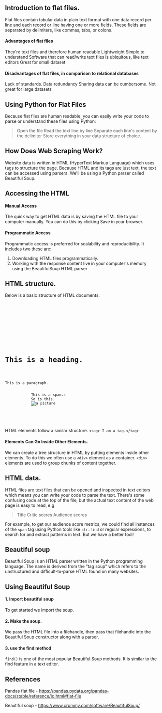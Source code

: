 ## Introduction to flat files.

Flat files contain tabular data in plain text format with one data record per line and each record or line having one or more fields. These fields are separated by delimiters, like commas, tabs, or colons.

#### Advantages of flat files

They're text files and therefore human readable
Lightweight
Simple to understand
Software that can read/write text files is ubiquitous, like text editors
Great for small dataset

#### Disadvantages of flat files, in comparison to relational databases

Lack of standards.
Data redundancy
Sharing data can be cumbersome.
Not great for large datasets

## Using Python for Flat Files

Because flat files are human readable, you can easily write your code to parse or understand these files using Python:

> Open the file
> Read the text line by line
> Separate each line's content by the delimiter
> Store everything in your data structure of choice.

## How Does Web Scraping Work?

Website data is written in HTML (HyperText Markup Language) which uses tags to structure the page. Because HTML and its tags are just text, the text can be accessed using parsers. We'll be using a Python parser called Beautiful Soup.

## Accessing the HTML

#### Manual Access

The quick way to get HTML data is by saving the HTML file to your computer manually. You can do this by clicking Save in your browser.

#### Programmatic Access

Programmatic access is preferred for scalability and reproducibility. It includes two these are:

1. Downloading HTML files programmatically.
2. Working with the response content live in your computer's memory using the BeautifulSoup HTML parser

## HTML structure.

Below is a basic structure of HTML documents.

<pre>
    <code>

        <!DOCTYPE html>
        <html>
        <head>
            <meta charset="utf-8" />
            <title>HTML Structure</title>
        </head>
        <body>
            <h1>This is a heading.</h1>
            <p>This is a paragraph.</p>
            <span>This is a span.</span>s
            <span>So is this.</span>
            <img src="image.jpg" alt="a picture" />
        </body>
        </html>
    </code>
 </pre>

HTML elements follow a similar structure.
`<tag> I am a tag.</tag>`

#### Elements Can Go Inside Other Elements.

We can create a tree structure in HTML by putting elements inside other elements. To do this we often use a `<div>` element as a container. `<div>` elements are used to group chunks of content together.

## HTML data.

HTML files are text files that can be opened and inspected in text editors which means you can write your code to parse the text. There's some confusing code at the top of the file, but the actual text content of the web page is easy to read, e.g.

> Title
> Critic scores
> Audience scores

For example, to get our audience score metrics, we could find all instances of the `span` tag using Python tools like `str.find` or regular expressions, to search for and extract patterns in text. But we have a better tool!

## Beautiful soup

Beautiful Soup is an HTML parser written in the Python programming language. The name is derived from the "tag soup" which refers to the unstructured and difficult-to-parse HTML found on many websites.

## Using Beautiful Soup

#### 1. Import beautiful soup
To get started we import the soup.
#### 2. Make the soup.
We pass the HTML file into a filehandle, then pass that filehandle into the Beautiful Soup constructor along with a parser.

#### 3. use the find method
`find()` is one of the most popular Beautiful Soup methods. It is similar to the find feature in a text editor.

## References

Pandas flat file - https://pandas.pydata.org/pandas-docs/stable/reference/io.html#flat-file

Beautiful soup - https://www.crummy.com/software/BeautifulSoup/
